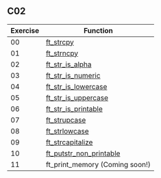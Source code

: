 ## C02

| Exercise | Function |
|---|---|
| 00 | [ft_strcpy](00_ft_strcpy) |
| 01 | [ft_strncpy](01_ft_strncpy) |
| 02 | [ft_str_is_alpha](02_ft_str_is_alpha) |
| 03 | [ft_str_is_numeric](03_ft_str_is_numeric) |
| 04 | [ft_str_is_lowercase](04_ft_str_is_lowercase) |
| 05 | [ft_str_is_uppercase](05_ft_str_is_uppercase) |
| 06 | [ft_str_is_printable](06_ft_str_is_printable) |
| 07 | [ft_strupcase](07_ft_strupcase) |
| 08 | [ft_strlowcase](08_ft_strlowcase) |
| 09 | [ft_strcapitalize](09_ft_strcapitalize) |
| 10 | [ft_putstr_non_printable](10_ft_putstr_non_printable) |
| 11 | ft_print_memory (Coming soon!) |

